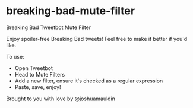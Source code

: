 breaking-bad-mute-filter
========================

Breaking Bad Tweetbot Mute Filter

Enjoy spoiler-free Breaking Bad tweets! Feel free to make it better if you'd like.

To use:
* Open Tweetbot
* Head to Mute Filters
* Add a new filter, ensure it's checked as a regular expression
* Paste, save, enjoy!

Brought to you with love by @joshuamauldin
